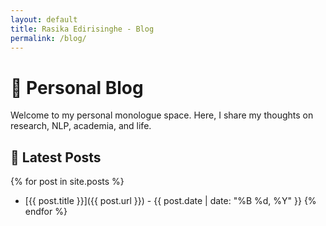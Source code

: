 ```yaml
---
layout: default
title: Rasika Edirisinghe - Blog
permalink: /blog/
---
```


# 📝 Personal Blog

Welcome to my personal monologue space. Here, I share my thoughts on research, NLP, academia, and life.

## 📌 Latest Posts

{% for post in site.posts %}
- [{{ post.title }}]({{ post.url }}) - {{ post.date | date: "%B %d, %Y" }}
{% endfor %}
